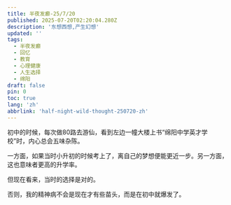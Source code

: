 ```yaml
---
title: 半夜发癫-25/7/20
published: 2025-07-20T02:20:04.280Z
description: '东想西想,产生幻想'
updated: ''
tags:
  - 半夜发癫
  - 回忆
  - 教育
  - 心理健康
  - 人生选择
  - 绵阳
draft: false
pin: 0
toc: true
lang: 'zh'
abbrlink: 'half-night-wild-thought-250720-zh'
---
```


初中的时候，每次做80路去游仙，看到左边一幢大楼上书“绵阳中学英才学校”时，内心总会五味杂陈。

一方面，如果当时小升初的时候考上了，离自己的梦想便能更近一步。另一方面，这也意味者更高的升学率。

但现在看来，当时的选择是对的。

否则，我的精神病不会是现在才有些苗头，而是在初中就爆发了。
